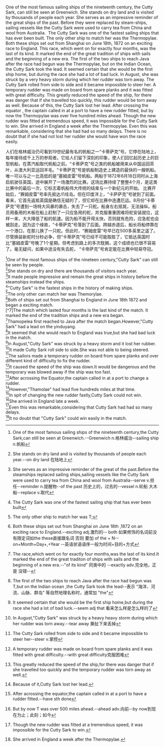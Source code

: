 One of the most famous sailing ships of the nineteenth century, the Cutty Sark, can still be seen at Greenwich. She stands on dry land and is visited by thousands of people each year. She serves as an impressive reminder of the great ships of the past. Before they were replaced by steam-ships, sailing vessels like the Cutty Sark were used to carry tea from China and wool from Australia.  The Cutty Sark was one of the fastest sailing ships that has ever been built. The only other ship to match her was the Thermopylae. Both these ships set out from Shanghai on June 18th, 1872 on an exciting race to England. This race, which went on for exactly four months, was the last of its kind. It marked the end of the great tradition of ships with sails and the beginning of a new era. The first of the two ships to reach Java after the race had begun was the Thermopylae, but on the Indian Ocean, the Cutty Sark took the lead. It seemed certain that she would be the first ship home, but during the race she had a lot of bad luck. In August, she was struck by a very heavy storm during which her rudder was torn away. The Cutty Sark rolled from side to side and it became impossible to steer her. A temporary rudder was made on board from spare planks and it was fitted with great difficulty. This greatly reduced the speed of the ship, for there was danger that if she travelled too quickly, this rudder would be torn away as well. Because of this, the Cutty Sark lost her lead. After crossing the equator , the captain called in at a port to have a new rudder fitted, but by now the Thermopylae was over five hundred miles ahead. Though the new rudder was fitted at tremendous speed, it was impossible for the Cutty Sark to win. She arrived in England a week after the Thermopylae. Even this was remarkable, considering that she had had so many delays. There is no doubt that if she had not lost her rudder she would have won the race easily.

人们在格林威治仍可看到19世纪最有名的帆船之一“卡蒂萨克”号。它停在陆地上，每年接待成千上万的参观者。它给人们留下深刻的印象，使人们回忆起历史上的巨型帆船，在蒸汽船取代帆船之前。“卡蒂萨克”号之类的帆船被用来从中国运回茶叶，从澳大利亚运回羊毛。“卡蒂萨克”号是帆船制造史上建造的最快的一艘帆船。唯一可以与之一比高低的是“塞姆皮雷”号帆船。两船于1872年6月18日同时从上海启航驶往英国，途中展开了一场激烈的比赛。这场比赛持续了整整4个月，是这类比赛中的最后一次，它标志着帆船伟大传统的结束与一个新纪元的开始。
比赛开始后，“赛姆皮雷”号率先抵达爪哇岛。但在印度洋上，“卡萨萨克”号驶到了前面。看来，它首先返抵英国是确信无疑的了，但它却在比赛中连遭厄运。8月份“卡蒂萨克”号遭到一场特大风暴的袭击，失去了一只舵。船身左右摇晃，无法操纵。船员用备用的木板在船上赶制了一只应急用的舵，并克服重重困难将舵安装就位，这样一来，大大降低了船的航速。因为船不能开得太快，否则就有危险，应急舵也会被刮走。因为这个缘故，“卡蒂萨克”号落到了后面。跨越赤道后，船长将船停靠在一个港口，在那儿换了一只舵。但此时，“赛姆皮雷”号早已在500多英里之遥了。尽管换装新舵时分秒必争，但“卡蒂萨克”号已经不可能取胜了，它抵达英国时比“塞姆皮雷”号晚了1个星期。但考虑到路上的多次耽搁，这个成绩也已很不容易了。毫无疑问，如果中途没有失去舵， “卡帝萨克”号肯定能在比赛中轻易夺冠。

[^1]One of the most famous ships of the nineteen century,"Cutty Sark" can still be seen by people.  
[^2]She stands on dry and there are thousands of visitors each year.  
[^3]It made people impressive and remain the great ships in history before the steamships instead the ships.  
[^4]"Cutty Sark" is the fastest ships in the history of making ships.  
[^5]The only other can match her was Themorylae.  
[^6]Both of ships set out from Shanghai to England in June 18th 1872 and began a exciting match.  
[^7]The match which lasted four months is the last kind of the match. It marked the end of the tradition ships and a new era began.  
[^8]Thamopelea first reached to Java after the match began.However,"Cutty Sark" had a lead on the yinduyang.  
[^9]It seemed that she would reach to England was true,but she had bad luck in the match.  
[^10]In August,"Cutty Sark" was struck by a heavy storm and it lost her rubber.  
[^11]It made Cutty Sark roll side to side.She was not able to being steered.  
[^12]The sailors made a temporary rudder on board from spare planks and over different kind of difficulty to fix the rudder.  
[^13]It caused the speed of the ship was down.It would be dangerous and the temporary was blowed away if the ship was too fast.  
[^14]After acrossing the Equator,the captain called in at a port to change a rudder.  
[^15]However,"Thamolae" had lead five hundreds miles at that time.  
[^16]In spit of changing the new rudder fastly,Cutty Sark could not win.  
[^17]She arrived in England late a week.  
[^18]Even this was remarkable,considering that Cutty Sark had had so many delays.  
[^19]It no doubt that "Cutty Sark" could win easily in the match.

[^1]:One of the most famous sailing ships of the nineteenth century,the Cutty Sark,can still be seen at Greenwich.--Greenwich n.格林威治--sailing ship n.帆船
[^2]:She stands on dry land and is visited by thousands of people each year.--on dry land 在陆地上
[^3]:She serves as an impressive reminder of the great of the past.Before the steamships replaced sailing ships,sailing vessels like the Cutty Sark were used to carry tea from China and wool from Australia--serve v.担任--reminder n.提醒物--of the past 历史上的，过去的--vessel n.轮船 大木船--replace v.取代
[^4]:The Cutty Sark was one of the fastest sailing ship that has ever been built
[^5]:The only other ship to match her was T;
[^6]:Both these ships set out from Shanghai on June 18th ,1872 on an exciting race to England.--exciting adj.激烈的-- both 如果修饰的名词前没有限定词如the these直接跟名词 否则 要加 of the + N-- on+Month+Day+,+Year --英语状语语序一般为时间+目的+方式
[^8]:The race,which went on for exactly four months,was the last of its kind.It marked the end of the great traditon of ships with sails and the beginning of a new era.--"of its kind" 同类中的 --exactly adv.完全地，正是 没错--
[^9]:The first of the two ships to reach Java after the race had begun was T,but on the Indian ocean ,the Cutty Sark took the lead--表示 “海洋、河流、山脉、群岛” 等自然地理名称时，通常加 "the"
[^10]:It seemed certain that she would be the first ship home,but during the race she had a lot of bad luck.--seem adj that 看来怎么样是怎么样的了
[^11]:In August,"Cutty Sark" was struck by a heavy heavy storm during which her rudder was torn away.--tear away 撕扯下来丢掉
[^12]:The Cutty Sark rolled from side to side and it became impossible to steer her--steer v.掌控 
[^13]:A temporary rudder was made on board from spare planks and it was fitted with great difficulty.--with great difficulty克服困难
[^14]:This greatly reduced the speed of the ship,for there was danger that if she travelled too quickly and the temporary rudder was torn away as well.
[^15]:Because of it,Cutty Sark lost her lead.
[^16]:After acrossing the equator,the captain called in at a port to have a rudder fitted.--have sth done
[^17]:But by now T was over 500 miles ahead.--ahead  adv.向前--by now到现在为止；此刻；如今
[^18]:Though the new rudder was fitted at a tremendous speed, it was impossible for the Cutty Sark to win.
[^19]:She arrived in England a week after the Thermopylae.
[^20]:Even this was remarkable, considering that she had had so many delays.There is no doubt that if she had not lost her rudder she would have won the race easily.